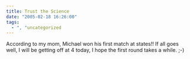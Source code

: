 ```yaml
---
title: Trust the Science
date: "2005-02-18 16:26:00"
tags:
  - ", "uncategorized
---
```

According to my mom, Michael won his first match at states!!
If all goes well, I will be getting off at 4 today, I hope the
first round takes a while. ;-)

